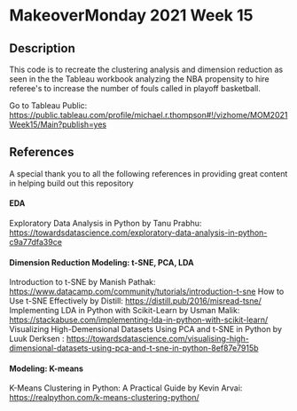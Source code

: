 # MakeoverMonday 2021 Week 15

## Description
This code is to recreate the clustering analysis and dimension reduction as seen in the the Tableau workbook analyzing the NBA propensity to hire referee's to increase the number of fouls called in playoff basketball.

Go to Tableau Public: https://public.tableau.com/profile/michael.r.thompson#!/vizhome/MOM2021Week15/Main?publish=yes 



## References
A special thank you to all the following references in providing great content in helping build out this repository

#### EDA
Exploratory Data Analysis in Python by Tanu Prabhu: https://towardsdatascience.com/exploratory-data-analysis-in-python-c9a77dfa39ce

#### Dimension Reduction Modeling: t-SNE, PCA, LDA
Introduction to t-SNE by Manish Pathak: https://www.datacamp.com/community/tutorials/introduction-t-sne
How to Use t-SNE Effectively by Distill: https://distill.pub/2016/misread-tsne/
Implementing LDA in Python with Scikit-Learn by Usman Malik: https://stackabuse.com/implementing-lda-in-python-with-scikit-learn/
Visualizing High-Demensional Datasets Using PCA and t-SNE in Python by Luuk Derksen : https://towardsdatascience.com/visualising-high-dimensional-datasets-using-pca-and-t-sne-in-python-8ef87e7915b

#### Modeling: K-means
K-Means Clustering in Python: A Practical Guide by Kevin Arvai: https://realpython.com/k-means-clustering-python/
